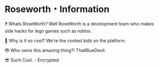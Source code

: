 # Roseworth・Information
❓ Whats RoseWorth? Well RoseWorth is a development team who makes side hacks for lego games such as roblox.

🤔 Why is it so cool? We're the coolest kids on the platform.

😳 Who owns this amazing thing?! ThatBlueDevil.

😎 Such Cool. - Encrypted
